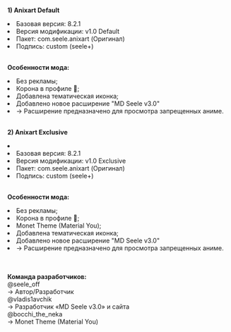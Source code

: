 <b>1) Anixart Default</b>
<li>Базовая версия: 8.2.1</li>
<li>Версия модификации: v1.0 Default</li>
<li>Пакет: com.seele.anixart (Оригинал)</li>
<li>Подпись: custom (seele+)</li>
<br>

<b>Особенности мода:</b>
<li>Без рекламы;</li>
<li>Корона в профиле 👑;</li>
<li>Добавлена тематическая иконка;</li>
<li>Добавлено новое расширение "MD Seele v3.0"</li>
<li>→ Расширение предназначено для просмотра запрещенных аниме.</li>
<br>

<b>2) Anixart Exclusive</b>
<li>
<li>Базовая версия: 8.2.1</li>
<li>Версия модификации: v1.0 Exclusive</li>
<li>Пакет: com.seele.anixart (Оригинал)</li>
<li>Подпись: custom (seele+)</li>
</li>
<br>

<b>Особенности мода:</b>
<li>Без рекламы;</li>
<li>Корона в профиле 👑;</li>
<li>Monet Theme (Material You);</li>
<li>Добавлена тематическая иконка;</li>
<li>Добавлено новое расширение "MD Seele v3.0"</li>
<li>→ Расширение предназначено для просмотра запрещенных аниме.</li>
<br><br>

<b>Команда разработчиков:</b><br>
@seele_off<br>
→ Автор/Разработчик
<br>
@vladis1avchik<br>
→ Разработчик «MD Seele v3.0» и сайта
<br>
@bocchi_the_neka<br>
→ Monet Theme (Material You)
